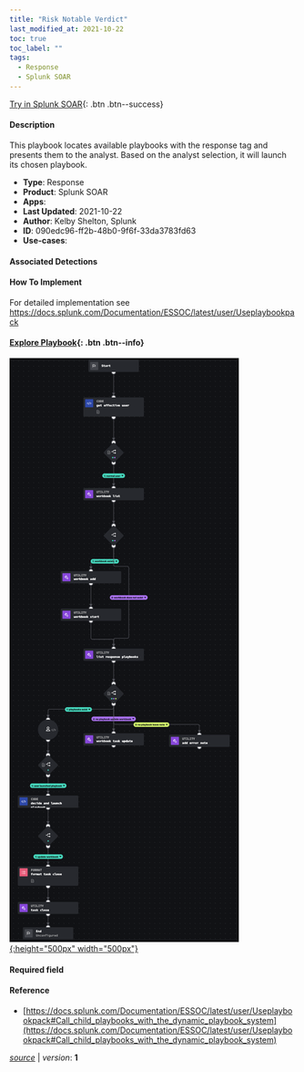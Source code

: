 ```yaml
---
title: "Risk Notable Verdict"
last_modified_at: 2021-10-22
toc: true
toc_label: ""
tags:
  - Response
  - Splunk SOAR
---
```


[Try in Splunk SOAR](https://www.splunk.com/en_us/software/splunk-security-orchestration-and-automation.html){: .btn .btn--success}

#### Description

This playbook locates available playbooks with the response tag and presents them to the analyst. Based on the analyst selection, it will launch its chosen playbook.

- **Type**: Response
- **Product**: Splunk SOAR
- **Apps**: 
- **Last Updated**: 2021-10-22
- **Author**: Kelby Shelton, Splunk
- **ID**: 090edc96-ff2b-48b0-9f6f-33da3783fd63
- **Use-cases**:

#### Associated Detections


#### How To Implement
For detailed implementation see https://docs.splunk.com/Documentation/ESSOC/latest/user/Useplaybookpack


#### [Explore Playbook](https://splunk.github.io/soar-playbook-viewer/?playbook=https://raw.githubusercontent.com/phantomcyber/playbooks/latest/risk_notable_verdict.json){: .btn .btn--info}

[![explore](https://raw.githubusercontent.com/splunk/security_content/develop/playbooks/risk_notable_verdict.png){:height="500px" width="500px"}](https://splunk.github.io/soar-playbook-viewer/?playbook=https://raw.githubusercontent.com/phantomcyber/playbooks/latest/risk_notable_verdict.json)

#### Required field


#### Reference

* [https://docs.splunk.com/Documentation/ESSOC/latest/user/Useplaybookpack#Call_child_playbooks_with_the_dynamic_playbook_system](https://docs.splunk.com/Documentation/ESSOC/latest/user/Useplaybookpack#Call_child_playbooks_with_the_dynamic_playbook_system)




[*source*](https://github.com/splunk/security_content/tree/develop/playbooks/risk_notable_verdict.yml) \| *version*: **1**